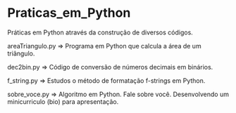 # Praticas_em_Python

Práticas em Python através da construção de diversos códigos.

areaTriangulo.py => Programa em Python que calcula a área de um triângulo.

dec2bin.py => Código de conversão de números decimais em binários.

f_string.py => Estudos o método de formatação f-strings em Python.

sobre_voce.py => Algoritmo em Python. Fale sobre você. Desenvolvendo um minicurriculo (bio) para apresentação.
